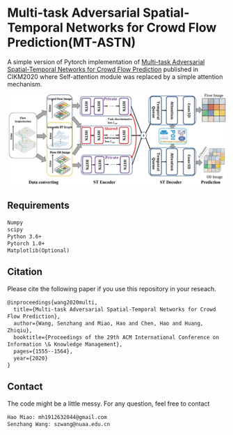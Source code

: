 # Multi-task Adversarial Spatial-Temporal Networks for Crowd Flow Prediction(MT-ASTN)

A simple version of Pytorch implementation of [Multi-task Adversarial Spatial-Temporal Networks for Crowd Flow Prediction](https://github.com/MiaoHaoSunny/MT-ASTN/blob/master/Paper/paper.pdf) published in CIKM2020 where Self-attention module was replaced by a simple attention mechanism.

<p align="center">
    <img src="Paper/framework.jpg", width="700">
</p>

## Requirements

```
Numpy
scipy
Python 3.6+
Pytorch 1.0+
Matplotlib(Optional)
```

## Citation
Please cite the following paper if you use this repository in your reseach.
```
@inproceedings{wang2020multi,
  title={Multi-task Adversarial Spatial-Temporal Networks for Crowd Flow Prediction},
  author={Wang, Senzhang and Miao, Hao and Chen, Hao and Huang, Zhiqiu},
  booktitle={Proceedings of the 29th ACM International Conference on Information \& Knowledge Management},
  pages={1555--1564},
  year={2020}
}
```

## Contact
The code might be a little messy. For any question, feel free to contact
```
Hao Miao: mh1912632044@gmail.com
Senzhang Wang: szwang@nuaa.edu.cn
```

